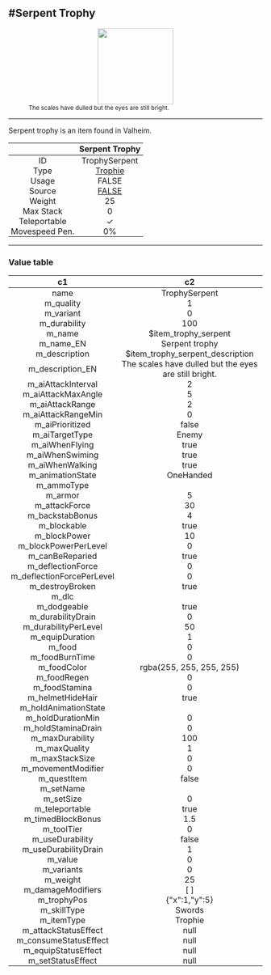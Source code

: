 <meta property="og:title" content="Serpent Trophy - MoreValheim" /><meta property="og:type" content="website" /><meta property="og:image" content="/assets/serpent_trophy.png" /><meta property="og:description" content="Serpent Trophy is an item found in Valheim." /><meta name="theme-color" content="#546D78"><meta name="twitter:card" content="summary_large_image">
#Serpent Trophy
-------------
<style>img {width:20px;}.tb {width:150px;display: block;margin-left: auto;margin-right: auto;}</style>

<style>.md-typeset table:not([class]) th:not([align]) {min-width:unset!important;}</style>
<style>td{padding:0em 0.3em!important;text-align:center!important;border-left:.05rem solid var(--md-default-fg-color--lightest)}</style>

<style>th{padding:0.1em 0.3em!important;text-align:center!important;font-weight:bold}</style>

<style>pre{text-align:right!important}</style>
<style>table tr td:first-child {border-left: 0;};</style>

<figure><img src="/assets/serpent_trophy.png" class="tb" /><figcaption><small>The scales have dulled but the eyes are still bright.</small></figcaption></figure>

-------------

Serpent trophy is an item found in Valheim.

|        | Serpent Trophy              |
| ----------- | ------------------------------------ |
| ID |TrophySerpent
| Type | [Trophie](../../types/trophie)
| Usage | FALSE<br>
| Source | [FALSE](../../items/false)
| Weight | 25 |
| Max Stack | 0 |
| Teleportable | ✓
| Movespeed Pen. | 0%


-------------

### Value table
|c1|c2|
|----|----|
|name|TrophySerpent|
|m_quality|1|
|m_variant|0|
|m_durability|100|
|m_name|$item_trophy_serpent|
|m_name_EN|Serpent trophy|
|m_description|$item_trophy_serpent_description|
|m_description_EN|The scales have dulled but the eyes are still bright.|
|m_aiAttackInterval|2|
|m_aiAttackMaxAngle|5|
|m_aiAttackRange|2|
|m_aiAttackRangeMin|0|
|m_aiPrioritized|false|
|m_aiTargetType|Enemy|
|m_aiWhenFlying|true|
|m_aiWhenSwiming|true|
|m_aiWhenWalking|true|
|m_animationState|OneHanded|
|m_ammoType||
|m_armor|5|
|m_attackForce|30|
|m_backstabBonus|4|
|m_blockable|true|
|m_blockPower|10|
|m_blockPowerPerLevel|0|
|m_canBeReparied|true|
|m_deflectionForce|0|
|m_deflectionForcePerLevel|0|
|m_destroyBroken|true|
|m_dlc||
|m_dodgeable|true|
|m_durabilityDrain|0|
|m_durabilityPerLevel|50|
|m_equipDuration|1|
|m_food|0|
|m_foodBurnTime|0|
|m_foodColor|rgba(255, 255, 255, 255)|
|m_foodRegen|0|
|m_foodStamina|0|
|m_helmetHideHair|true|
|m_holdAnimationState||
|m_holdDurationMin|0|
|m_holdStaminaDrain|0|
|m_maxDurability|100|
|m_maxQuality|1|
|m_maxStackSize|0|
|m_movementModifier|0|
|m_questItem|false|
|m_setName||
|m_setSize|0|
|m_teleportable|true|
|m_timedBlockBonus|1.5|
|m_toolTier|0|
|m_useDurability|false|
|m_useDurabilityDrain|1|
|m_value|0|
|m_variants|0|
|m_weight|25|
|m_damageModifiers|[  ]|
|m_trophyPos|{"x":1,"y":5}|
|m_skillType|Swords|
|m_itemType|Trophie|
|m_attackStatusEffect|null|
|m_consumeStatusEffect|null|
|m_equipStatusEffect|null|
|m_setStatusEffect|null|
